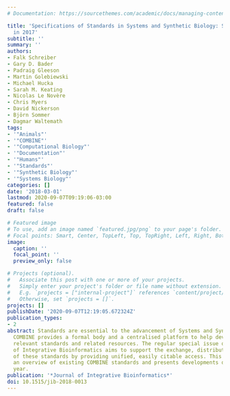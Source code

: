 ```yaml
---
# Documentation: https://sourcethemes.com/academic/docs/managing-content/

title: 'Specifications of Standards in Systems and Synthetic Biology: Status and Developments
  in 2017'
subtitle: ''
summary: ''
authors:
- Falk Schreiber
- Gary D. Bader
- Padraig Gleeson
- Martin Golebiewski
- Michael Hucka
- Sarah M. Keating
- Nicolas Le Novère
- Chris Myers
- David Nickerson
- Björn Sommer
- Dagmar Waltemath
tags:
- '"Animals"'
- '"COMBINE"'
- '"Computational Biology"'
- '"Documentation"'
- '"Humans"'
- '"Standards"'
- '"Synthetic Biology"'
- '"Systems Biology"'
categories: []
date: '2018-03-01'
lastmod: 2020-09-07T09:19:06-03:00
featured: false
draft: false

# Featured image
# To use, add an image named `featured.jpg/png` to your page's folder.
# Focal points: Smart, Center, TopLeft, Top, TopRight, Left, Right, BottomLeft, Bottom, BottomRight.
image:
  caption: ''
  focal_point: ''
  preview_only: false

# Projects (optional).
#   Associate this post with one or more of your projects.
#   Simply enter your project's folder or file name without extension.
#   E.g. `projects = ["internal-project"]` references `content/project/deep-learning/index.md`.
#   Otherwise, set `projects = []`.
projects: []
publishDate: '2020-09-07T12:19:05.672324Z'
publication_types:
- 2
abstract: Standards are essential to the advancement of Systems and Synthetic Biology.
  COMBINE provides a formal body and a centralised platform to help develop and disseminate
  relevant standards and related resources. The regular special issue of the Journal
  of Integrative Bioinformatics aims to support the exchange, distribution and archiving
  of these standards by providing unified, easily citable access. This paper provides
  an overview of existing COMBINE standards and presents developments of the last
  year.
publication: '*Journal of Integrative Bioinformatics*'
doi: 10.1515/jib-2018-0013
---
```

